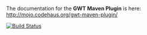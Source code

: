 The documentation for the **GWT Maven Plugin** is here: http://mojo.codehaus.org/gwt-maven-plugin/

[![Build Status](https://buildhive.cloudbees.com/job/gwt-maven-plugin/job/gwt-maven-plugin/badge/icon)](https://buildhive.cloudbees.com/job/gwt-maven-plugin/job/gwt-maven-plugin/)
